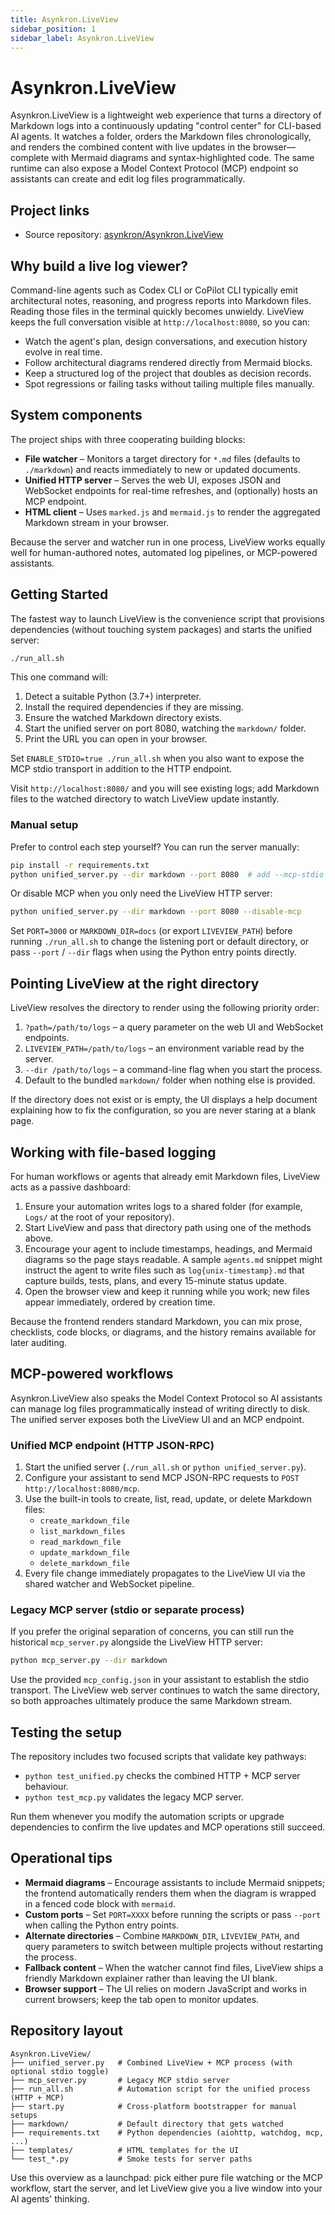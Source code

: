 ```yaml
---
title: Asynkron.LiveView
sidebar_position: 1
sidebar_label: Asynkron.LiveView
---
```


# Asynkron.LiveView

Asynkron.LiveView is a lightweight web experience that turns a directory of Markdown logs into a continuously updating "control center" for CLI-based AI agents. It watches a folder, orders the Markdown files chronologically, and renders the combined content with live updates in the browser—complete with Mermaid diagrams and syntax-highlighted code. The same runtime can also expose a Model Context Protocol (MCP) endpoint so assistants can create and edit log files programmatically.

## Project links

- Source repository: [asynkron/Asynkron.LiveView](https://github.com/asynkron/Asynkron.LiveView)

## Why build a live log viewer?

Command-line agents such as Codex CLI or CoPilot CLI typically emit architectural notes, reasoning, and progress reports into Markdown files. Reading those files in the terminal quickly becomes unwieldy. LiveView keeps the full conversation visible at `http://localhost:8080`, so you can:

- Watch the agent's plan, design conversations, and execution history evolve in real time.
- Follow architectural diagrams rendered directly from Mermaid blocks.
- Keep a structured log of the project that doubles as decision records.
- Spot regressions or failing tasks without tailing multiple files manually.

## System components

The project ships with three cooperating building blocks:

- **File watcher** – Monitors a target directory for `*.md` files (defaults to `./markdown`) and reacts immediately to new or updated documents.
- **Unified HTTP server** – Serves the web UI, exposes JSON and WebSocket endpoints for real-time refreshes, and (optionally) hosts an MCP endpoint.
- **HTML client** – Uses `marked.js` and `mermaid.js` to render the aggregated Markdown stream in your browser.

Because the server and watcher run in one process, LiveView works equally well for human-authored notes, automated log pipelines, or MCP-powered assistants.

## Getting Started

The fastest way to launch LiveView is the convenience script that provisions dependencies (without touching system packages) and starts the unified server:

```bash
./run_all.sh
```

This one command will:

1. Detect a suitable Python (3.7+) interpreter.
2. Install the required dependencies if they are missing.
3. Ensure the watched Markdown directory exists.
4. Start the unified server on port 8080, watching the `markdown/` folder.
5. Print the URL you can open in your browser.

Set `ENABLE_STDIO=true ./run_all.sh` when you also want to expose the MCP stdio transport in addition to the HTTP endpoint.

Visit `http://localhost:8080/` and you will see existing logs; add Markdown files to the watched directory to watch LiveView update instantly.

### Manual setup

Prefer to control each step yourself? You can run the server manually:

```bash
pip install -r requirements.txt
python unified_server.py --dir markdown --port 8080  # add --mcp-stdio to expose the stdio transport alongside HTTP
```

Or disable MCP when you only need the LiveView HTTP server:

```bash
python unified_server.py --dir markdown --port 8080 --disable-mcp
```

Set `PORT=3000` or `MARKDOWN_DIR=docs` (or export `LIVEVIEW_PATH`) before running `./run_all.sh` to change the listening port or default directory, or pass `--port` / `--dir` flags when using the Python entry points directly.

## Pointing LiveView at the right directory

LiveView resolves the directory to render using the following priority order:

1. `?path=/path/to/logs` – a query parameter on the web UI and WebSocket endpoints.
2. `LIVEVIEW_PATH=/path/to/logs` – an environment variable read by the server.
3. `--dir /path/to/logs` – a command-line flag when you start the process.
4. Default to the bundled `markdown/` folder when nothing else is provided.

If the directory does not exist or is empty, the UI displays a help document explaining how to fix the configuration, so you are never staring at a blank page.

## Working with file-based logging

For human workflows or agents that already emit Markdown files, LiveView acts as a passive dashboard:

1. Ensure your automation writes logs to a shared folder (for example, `Logs/` at the root of your repository).
2. Start LiveView and pass that directory path using one of the methods above.
3. Encourage your agent to include timestamps, headings, and Mermaid diagrams so the page stays readable. A sample `agents.md` snippet might instruct the agent to write files such as `log{unix-timestamp}.md` that capture builds, tests, plans, and every 15-minute status update.
4. Open the browser view and keep it running while you work; new files appear immediately, ordered by creation time.

Because the frontend renders standard Markdown, you can mix prose, checklists, code blocks, or diagrams, and the history remains available for later auditing.

## MCP-powered workflows

Asynkron.LiveView also speaks the Model Context Protocol so AI assistants can manage log files programmatically instead of writing directly to disk. The unified server exposes both the LiveView UI and an MCP endpoint.

### Unified MCP endpoint (HTTP JSON-RPC)

1. Start the unified server (`./run_all.sh` or `python unified_server.py`).
2. Configure your assistant to send MCP JSON-RPC requests to `POST http://localhost:8080/mcp`.
3. Use the built-in tools to create, list, read, update, or delete Markdown files:
   - `create_markdown_file`
   - `list_markdown_files`
   - `read_markdown_file`
   - `update_markdown_file`
   - `delete_markdown_file`
4. Every file change immediately propagates to the LiveView UI via the shared watcher and WebSocket pipeline.

### Legacy MCP server (stdio or separate process)

If you prefer the original separation of concerns, you can still run the historical `mcp_server.py` alongside the LiveView HTTP server:

```bash
python mcp_server.py --dir markdown
```

Use the provided `mcp_config.json` in your assistant to establish the stdio transport. The LiveView web server continues to watch the same directory, so both approaches ultimately produce the same Markdown stream.

## Testing the setup

The repository includes two focused scripts that validate key pathways:

- `python test_unified.py` checks the combined HTTP + MCP server behaviour.
- `python test_mcp.py` validates the legacy MCP server.

Run them whenever you modify the automation scripts or upgrade dependencies to confirm the live updates and MCP operations still succeed.

## Operational tips

- **Mermaid diagrams** – Encourage assistants to include Mermaid snippets; the frontend automatically renders them when the diagram is wrapped in a fenced code block with `mermaid`.
- **Custom ports** – Set `PORT=XXXX` before running the scripts or pass `--port` when calling the Python entry points.
- **Alternate directories** – Combine `MARKDOWN_DIR`, `LIVEVIEW_PATH`, and query parameters to switch between multiple projects without restarting the process.
- **Fallback content** – When the watcher cannot find files, LiveView ships a friendly Markdown explainer rather than leaving the UI blank.
- **Browser support** – The UI relies on modern JavaScript and works in current browsers; keep the tab open to monitor updates.

## Repository layout

```
Asynkron.LiveView/
├── unified_server.py   # Combined LiveView + MCP process (with optional stdio toggle)
├── mcp_server.py       # Legacy MCP stdio server
├── run_all.sh          # Automation script for the unified process (HTTP + MCP)
├── start.py            # Cross-platform bootstrapper for manual setups
├── markdown/           # Default directory that gets watched
├── requirements.txt    # Python dependencies (aiohttp, watchdog, mcp, ...)
├── templates/          # HTML templates for the UI
└── test_*.py           # Smoke tests for server paths
```

Use this overview as a launchpad: pick either pure file watching or the MCP workflow, start the server, and let LiveView give you a live window into your AI agents' thinking.
